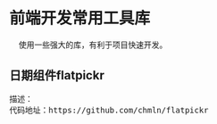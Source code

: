 # 前端开发常用工具库
<pre>
  使用一些强大的库，有利于项目快速开发。
</pre>


## 日期组件flatpickr
<pre>
描述：
代码地址：https://github.com/chmln/flatpickr
</pre>
